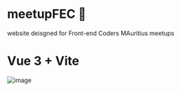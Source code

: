 # meetupFEC 📝

website deisgned for Front-end Coders MAuritius meetups

# Vue 3 + Vite 
![image](https://user-images.githubusercontent.com/45752743/149185057-c83d756c-c014-4920-b5fd-407a9971947f.png)

